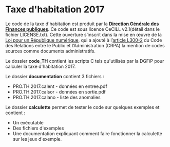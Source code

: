 # Taxe d'habitation 2017


Le code de la taxe d'habitation est produit par la **[Direction Générale des Finances publiques](https://www.economie.gouv.fr/dgfip)**.
Ce code est sous licence CeCILL v2.1(détail dans le fichier LICENSE.txt).
Cette ouverture s’inscrit dans la mise en œuvre de la [Loi pour un République numérique](https://www.legifrance.gouv.fr/affichTexte.do;jsessionid=9DEF56AB5707222923E5987E65335EF1.tplgfr29s_2?cidTexte=JORFTEXT000033202746&categorieLien=id), qui a ajouté à l’[article L300-2](https://www.legifrance.gouv.fr/affichCodeArticle.do?cidTexte=LEGITEXT000031366350&idArticle=LEGIARTI000031367689&dateTexte=&categorieLien=cid) du Code des Relations entre le Public et l’Administration (CRPA) la mention de codes sources comme documents administratifs.

Le dossier **code_TH** contient les scripts C tels qu'utilisés par la DGFiP pour calculer la taxe d'habitation 2017.

Le dossier **documentation** contient 3 fichiers : 
* PRO.TH.2017.calent - données en entree.pdf 
* PRO.TH.2017.calsor - données en sortie.pdf 
* PRO.TH.2017.calano - liste des anomalies

Le dossier **calculette** permet de tester le code sur quelques exemples et contient : 
* Un exécutable
* Des fichiers d'exemples
* Une documentation expliquant comment faire fonctionner la calculette sur les jeux d'exemple.
